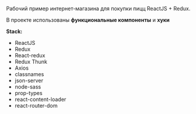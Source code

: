 Рабочий пример интернет-магазина для покупки пицц ReactJS + Redux.

В проекте использованы **функциональные компоненты** и **хуки**

**Stack:**

* ReactJS
* Redux
* React-redux
* Redux Thunk
* Axios
* classnames
* json-server
* node-sass
* prop-types
* react-content-loader
* react-router-dom